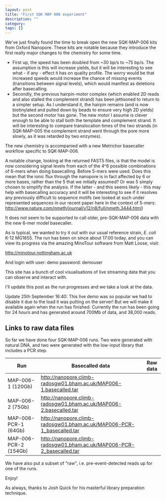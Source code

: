 ```yaml
---
layout: post
title: "First SQK MAP 006 experiment"
description: ""
category: 
tags: []
---
```


We've just finally found the time to break open the new SQK-MAP-006
kits from Oxford Nanopore. These kits are notable because they
introduce the first really major changes to the chemistry for some time.

   * First up, the speed has been doubled from ~30 bp/s to ~75 bp/s. 
     The assumption is this will increase yields, but it will be
     interesting to see what - if any - effect it has on quality profile.
     The worry would be that increased speeds would increase the chance
     of missing events (transitions between signal levels),
     which would manifest as deletions after basecalling.
   * Secondly, the previous hairpin-motor complex (which enabled 2D
     reads and also stalled the complement strand) has been jettisoned
     to return to a simpler setup. As I understand it, the hairpin
     remains (and is now biotinylated and pulled down by beads to
     ensure very high 2D yields) but the second motor has gone. The
     new motor I assume is clever enough to be able to stall both
     the template and complement strand. It will be interesting to 
     compare translocation times of the two strands (in SQK-MAP-005
     the complement strand went through the pore more slowly,
     as it was retarded by two enzymes).

The new chemistry is accompanied with a new Metrichor basecaller
workflow specific to SQK-MAP-006. 

A notable change, looking at the returned FAST5 files, is that the
model is now considering signal levels from each of the 4^6 possible
combinations of 6-mers when doing basecalling. Before 5-mers were
used. Does this mean that the ionic flux through the nanopore is
in fact affected by 6 or more bases, rather than the 5 that we
initially assumed? Or was 5 simply chosen to simplify the analysis.
If the latter - and this seems likely - this may help with
basecalling accuracy and it will be interesting to see if it
resolves any previously difficult to sequence motifs (we looked at
such under represented sequences in our recent paper here in
the context of 5-mers:
<http://www.nature.com/nmeth/journal/v12/n8/full/nmeth.3444.html>)

It does not seem to be supported to call older, pre-SQK-MAP-006
data with the new 6-mer model basecaller.

As is typical, we wanted to try it out with our usual reference strain,
*E. coli* K-12 MG1655. The run has been on since about 17:00 today, and you can view its progress via the amazing MinoTour software from Matt Loose, visit:

<http://minotour.nottingham.ac.uk>

And login with user: demo password: demouser 

This site has a bunch of cool visualisations of live streaming data that you
can observe and interact with.

I'll update this post as the run progresses and we take a look at the
data.

Update 25th September 16:40: This live demo was so popular we had to disable
it due to the load it was putting on the server! But we will make it
available again when the run has finished. Currently the run has been
going for 24 hours and has generated around 700Mb of data, and 38,000
reads.

## Links to raw data files

So far we have done four SQK-MAP-006 runs. Two were generated with natural
DNA, and two were generated with the low-input library that includes 
a PCR step.


| Run   | Basecalled data |  Raw data  |
|----------------|-----------------|------------|
| MAP-006-1 (120Gb)      |  http://nanopore.climb-radosgw01.bham.ac.uk/MAP006-1.basecalled.tar  |
| MAP-006-2 (75Gb)     |  http://nanopore.climb-radosgw01.bham.ac.uk/MAP006-2.basecalled.tar  |
| MAP-006-PCR-1 (64Gb) |  http://nanopore.climb-radosgw01.bham.ac.uk/MAP006-PCR-1_basecalled.tar  |
| MAP-006-PCR-2 (154Gb) |  http://nanopore.climb-radosgw01.bham.ac.uk/MAP006-PCR-2_basecalled.tar  | 


We have also put a subset of "raw", i.e. pre-event-detected reads up for one of the runs.

Enjoy!


As always, thanks to Josh Quick for his masterful library preparation
technique.






